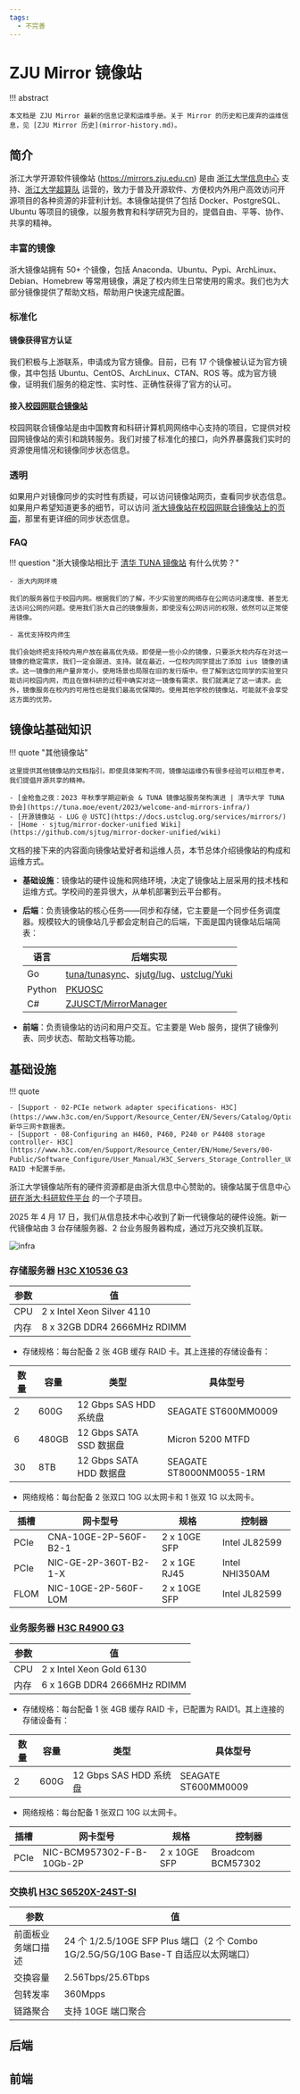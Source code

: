 ```yaml
---
tags:
  - 不完善
---
```


# ZJU Mirror 镜像站

!!! abstract

    本文档是 ZJU Mirror 最新的信息记录和运维手册。关于 Mirror 的历史和已废弃的运维信息，见 [ZJU Mirror 历史](mirror-history.md)。

## 简介

浙江大学开源软件镜像站 (<https://mirrors.zju.edu.cn>) 是由 [浙江大学信息中心](https://zuits.zju.edu.cn/) 支持、[浙江大学超算队](https://www.zjusct.io/) 运营的，致力于普及开源软件、方便校内外用户高效访问开源项目的各种资源的非营利计划。本镜像站提供了包括 Docker、PostgreSQL、Ubuntu 等项目的镜像，以服务教育和科学研究为目的，提倡自由、平等、协作、共享的精神。

### 丰富的镜像

浙大镜像站拥有 50+ 个镜像，包括 Anaconda、Ubuntu、Pypi、ArchLinux、Debian、Homebrew 等常用镜像，满足了校内师生日常使用的需求。我们也为大部分镜像提供了帮助文档，帮助用户快速完成配置。

### 标准化

#### 镜像获得官方认证

我们积极与上游联系，申请成为官方镜像。目前，已有 17 个镜像被认证为官方镜像，其中包括 Ubuntu、CentOS、ArchLinux、CTAN、ROS 等。成为官方镜像，证明我们服务的稳定性、实时性、正确性获得了官方的认可。

#### 接入[校园网联合镜像站](https://mirrors.cernet.edu.cn/)

校园网联合镜像站是由中国教育和科研计算机网网络中心支持的项目，它提供对校园网镜像站的索引和跳转服务。我们对接了标准化的接口，向外界暴露我们实时的资源使用情况和镜像同步状态信息。

### 透明

如果用户对镜像同步的实时性有质疑，可以访问镜像站网页，查看同步状态信息。如果用户希望知道更多的细节，可以访问 [浙大镜像站在校园网联合镜像站上的页面](https://mirrors.cernet.edu.cn/site/ZJU)，那里有更详细的同步状态信息。

### FAQ

!!! question "浙大镜像站相比于 [清华 TUNA 镜像站](https://mirrors.tuna.tsinghua.com/) 有什么优势？"

    - 浙大内网环境

    我们的服务器位于校园内网。根据我们的了解，不少实验室的网络存在公网访问速度慢、甚至无法访问公网的问题。使用我们浙大自己的镜像服务，即使没有公网访问的权限，依然可以正常使用镜像。

    - 高优支持校内师生

    我们会始终把支持校内用户放在最高优先级。即使是一些小众的镜像，只要浙大校内存在对这一镜像的稳定需求，我们一定会跟进、支持。就在最近，一位校内同学提出了添加 ius 镜像的请求。这一镜像的用户量非常小，使用场景也局限在旧的发行版中。但了解到这位同学的实验室只能访问校园内网，而且在做科研的过程中确实对这一镜像有需求，我们就满足了这一请求。此外，镜像服务在校内的可用性也是我们最高优保障的。使用其他学校的镜像站，可能就不会享受这方面的优势。

## 镜像站基础知识

!!! quote "其他镜像站"

    这里提供其他镜像站的文档指引。即使具体架构不同，镜像站运维仍有很多经验可以相互参考，我们提倡开源共享的精神。

    - [金枪鱼之夜：2023 年秋季学期迎新会 & TUNA 镜像站服务架构演进 | 清华大学 TUNA 协会](https://tuna.moe/event/2023/welcome-and-mirrors-infra/)
    - [开源镜像站 - LUG @ USTC](https://docs.ustclug.org/services/mirrors/)
    - [Home · sjtug/mirror-docker-unified Wiki](https://github.com/sjtug/mirror-docker-unified/wiki)

文档的接下来的内容面向镜像站爱好者和运维人员，本节总体介绍镜像站的构成和运维方式。

- **基础设施**：镜像站的硬件设施和网络环境，决定了镜像站上层采用的技术栈和运维方式。学校间的差异很大，从单机部署到云平台都有。
- **后端**：负责镜像站的核心任务——同步和存储，它主要是一个同步任务调度器。规模较大的镜像站几乎都会定制自己的后端，下面是国内镜像站后端简表：

    | 语言 | 后端实现 |
    | --- | --- |
    | Go | [tuna/tunasync](https://github.com/tuna/tunasync)、[sjutg/lug](https://github.com/sjtug/lug)、[ustclug/Yuki](https://github.com/ustclug/Yuki) |
    | Python | [PKUOSC](https://github.com/PKUOSC/SyncController) |
    | C# | [ZJUSCT/MirrorManager](https://github.com/ZJUSCT/MirrorManager) |

- **前端**：负责镜像站的访问和用户交互。它主要是 Web 服务，提供了镜像列表、同步状态、帮助文档等功能。

## 基础设施

!!! quote

    - [Support - 02-PCIe network adapter specifications- H3C](https://www.h3c.com/en/Support/Resource_Center/EN/Severs/Catalog/Optional_Parts/Network_Adapter/Technical_Documents/Product_Literature/Card_Datasheets/Network_Adapter_Datasheet/202206/1616867_294551_0.htm)：新华三网卡数据表。
    - [Support - 08-Configuring an H460, P460, P240 or P4408 storage controller- H3C](https://www.h3c.com/en/Support/Resource_Center/EN/Home/Severs/00-Public/Software_Configure/User_Manual/H3C_Servers_Storage_Controller_UG/202207/1655190_294551_0.htm)：RAID 卡配置手册。

浙江大学镜像站所有的硬件资源都是由浙大信息中心赞助的。镜像站属于信息中心 [研在浙大·科研软件平台](https://soft.zju.edu.cn/) 的一个子项目。

2025 年 4 月 17 日，我们从信息技术中心收到了新一代镜像站的硬件设施。新一代镜像站由 3 台存储服务器、2 台业务服务器构成，通过万兆交换机互联。

![infra](mirror.assets/infra.drawio)

### 存储服务器 [H3C X10536 G3](https://www.h3c.com/cn/Service/Document_Software/Document_Center/Storage/Catalog/Massive_Scale_Out/H3C_UniStor_X10000_G3/)

| 参数 | 值 |
| --- | --- |
| CPU | 2 x Intel Xeon Silver 4110 |
| 内存 | 8 x 32GB DDR4 2666MHz RDIMM |

- 存储规格：每台配备 2 张 4GB 缓存 RAID 卡。其上连接的存储设备有：

| 数量 | 容量 | 类型 | 具体型号 |
| --- | --- | --- | --- |
| 2 | 600G | 12 Gbps SAS HDD 系统盘 | SEAGATE ST600MM0009 |
| 6 | 480GB | 12 Gbps SATA SSD 数据盘 | Micron 5200 MTFD |
| 30 | 8TB | 12 Gbps SATA HDD 数据盘 | SEAGATE ST8000NM0055-1RM |

- 网络规格：每台配备 2 张双口 10G 以太网卡和 1 张双 1G 以太网卡。

| 插槽 | 网卡型号 | 规格 | 控制器 |
| --- | --- | --- | --- |
| PCIe | CNA-10GE-2P-560F-B2-1 | 2 x 10GE SFP | Intel JL82599 |
| PCIe | NIC-GE-2P-360T-B2-1-X | 2 x 1GE RJ45 | Intel NHI350AM |
| FLOM | NIC-10GE-2P-560F-LOM | 2 x 10GE SFP | Intel JL82599 |

### 业务服务器 [H3C R4900 G3](https://www.h3c.com/cn/Service/Document_Software/Document_Center/Server/Catalog/Rack_server/H3C_UniServer_R4900_G3/)

| 参数 | 值 |
| --- | --- |
| CPU | 2 x Intel Xeon Gold 6130 |
| 内存 | 6 x 16GB DDR4 2666MHz RDIMM |

- 存储规格：每台配备 1 张 4GB 缓存 RAID 卡，已配置为 RAID1。其上连接的存储设备有：

| 数量 | 容量 | 类型 | 具体型号 |
| --- | --- | --- | --- |
| 2 | 600G | 12 Gbps SAS HDD 系统盘 | SEAGATE ST600MM0009 |

- 网络规格：每台配备 1 张双口 10G 以太网卡。

| 插槽 | 网卡型号 | 规格 | 控制器 |
| --- | --- | --- | --- |
| PCIe | NIC-BCM957302-F-B-10Gb-2P | 2 x 10GE SFP | Broadcom BCM57302 |

### 交换机 [H3C S6520X-24ST-SI](https://www.h3c.com/cn/Products_And_Solution/InterConnect/Products/Switches/Products/Park_Switches/Aggregation_Switch/S6500/S6520X-SI/)

| 参数 | 值 |
| --- | --- |
| 前面板业务端口描述 | 24 个 1/2.5/10GE SFP Plus 端口（2 个 Combo 1G/2.5G/5G/10G Base-T 自适应以太网端口） |
| 交换容量 | 2.56Tbps/25.6Tbps |
| 包转发率 | 360Mpps |
| 链路聚合 | 支持 10GE 端口聚合 |

## 后端


## 前端



